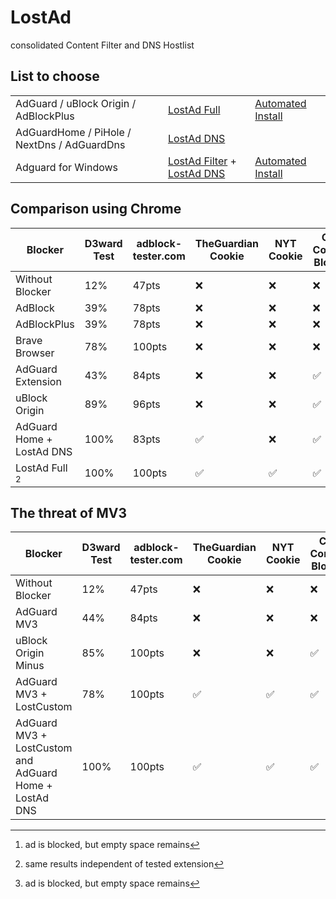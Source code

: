 # LostAd

consolidated Content Filter and DNS Hostlist

## List to choose
|                                             |                                                                                          |                                                          |
|---------------------------------------------|------------------------------------------------------------------------------------------|----------------------------------------------------------|
| AdGuard / uBlock Origin / AdBlockPlus       | [LostAd Full](https://raw.githubusercontent.com/lennihein/LostAd/main/lostad.txt)         | [Automated Install](https://lennihein.github.io/LostAd/) |
| AdGuardHome / PiHole / NextDns / AdGuardDns | [LostAd DNS](https://raw.githubusercontent.com/lennihein/LostAd/main/lostad_dns.txt) |                                                          |
| Adguard for Windows | [LostAd Filter](https://raw.githubusercontent.com/lennihein/LostAd/main/lostad_filter.txt) + [LostAd DNS](https://raw.githubusercontent.com/lennihein/LostAd/main/lostad_dns.txt) | [Automated Install](https://lennihein.github.io/LostAd/)

## Comparison using Chrome

Blocker | D3ward Test | adblock-tester.com | TheGuardian Cookie | NYT Cookie | CYB Content Blocker | CYB Adblock Detector | CYB Alternate Content 
---|---|---|---|---|---|---|---
Without Blocker | 12% | 47pts | ❌ | ❌ | ❌ | ❌ | ❌ 
AdBlock | 39% | 78pts | ❌ | ❌ | ❌ | ❌ | ❌ 
AdBlockPlus | 39% | 78pts | ❌ | ❌ | ❌ | ❌ | ❌ 
Brave Browser | 78% | 100pts | ❌ | ❌ | ❌ | ❌ | ❌
AdGuard Extension | 43% | 84pts | ❌ | ❌ | ✅ | ❌ | ✅
uBlock Origin | 89% | 96pts | ❌ | ❌ | ✅ | ❌ | ✅
AdGuard Home + LostAd DNS | 100% | 83pts | ✅ | ❌ | ✅ | ✅ | ✅[^1]
LostAd Full [^2] | 100% | 100pts | ✅ | ✅ | ✅ | ✅ | ✅  

[^1]: ad is blocked, but empty space remains
[^2]: same results independent of tested extension

## The threat of MV3

Blocker | D3ward Test | adblock-tester.com | TheGuardian Cookie | NYT Cookie | CYB Content Blocker | CYB Adblock Detector | CYB Alternate Content 
---|---|---|---|---|---|---|---
Without Blocker | 12% | 47pts | ❌ | ❌ | ❌ | ❌ | ❌ 
AdGuard MV3 | 44% | 84pts | ❌ | ❌ | ❌ | ❌ | ✅ 
uBlock Origin Minus | 85% | 100pts | ❌ | ❌ | ✅ | ❌ | ✅[^1]
AdGuard MV3 + LostCustom | 78% | 100pts | ✅ | ✅ | ✅ | ✅ | ✅  
AdGuard MV3 + LostCustom and AdGuard Home + LostAd DNS | 100% | 100pts | ✅ | ✅ | ✅ | ✅ | ✅  
